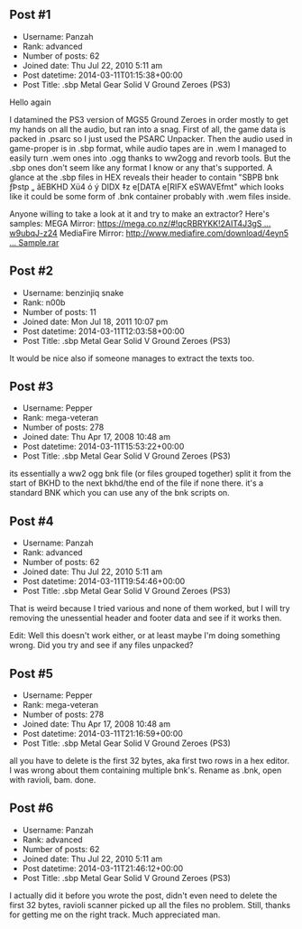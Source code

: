 ## Post #1
- Username: Panzah
- Rank: advanced
- Number of posts: 62
- Joined date: Thu Jul 22, 2010 5:11 am
- Post datetime: 2014-03-11T01:15:38+00:00
- Post Title: .sbp Metal Gear Solid V Ground Zeroes (PS3)

Hello again

I datamined the PS3 version of MGS5 Ground Zeroes in order mostly to get my hands on all the audio, but ran into a snag.
First of all, the game data is packed in .psarc so I just used the PSARC Unpacker.
Then the audio used in game-proper is in .sbp format, while audio tapes are in .wem
I managed to easily turn .wem ones into .ogg thanks to ww2ogg and revorb tools.
But the .sbp ones don't seem like any format I know or any that's supported.
A glance at the .sbp files in HEX reveals their header to contain "SBPB   bnk       ƒÞstp   „  ãEBKHD      Xü4 ó          ý        DIDX   ‡z       e[DATA  e[RIFX  eSWAVEfmt" which looks like it could be some form of .bnk container probably with .wem files inside.

Anyone willing to take a look at it and try to make an extractor?
Here's samples:
MEGA Mirror: [https://mega.co.nz/#!qcRBRYKK!2AIT4J3gS ... w9ubqJ-z24](https://mega.co.nz/#!qcRBRYKK!2AIT4J3gSHJzvjEzHh02jjymd33Ik-KYYw9ubqJ-z24)
MediaFire Mirror: [http://www.mediafire.com/download/4eyn5 ... Sample.rar](http://www.mediafire.com/download/4eyn5lxi49s4b9b/SBP+Sample.rar)
## Post #2
- Username: benzinjiq snake
- Rank: n00b
- Number of posts: 11
- Joined date: Mon Jul 18, 2011 10:07 pm
- Post datetime: 2014-03-11T12:03:58+00:00
- Post Title: .sbp Metal Gear Solid V Ground Zeroes (PS3)

It would be nice also if someone manages to extract the texts too.
## Post #3
- Username: Pepper
- Rank: mega-veteran
- Number of posts: 278
- Joined date: Thu Apr 17, 2008 10:48 am
- Post datetime: 2014-03-11T15:53:22+00:00
- Post Title: .sbp Metal Gear Solid V Ground Zeroes (PS3)

its essentially a ww2 ogg bnk file (or files grouped together) split it from the start of BKHD to the next bkhd/the end of the file if none there. it's a standard BNK which you can use any of the bnk scripts on.
## Post #4
- Username: Panzah
- Rank: advanced
- Number of posts: 62
- Joined date: Thu Jul 22, 2010 5:11 am
- Post datetime: 2014-03-11T19:54:46+00:00
- Post Title: .sbp Metal Gear Solid V Ground Zeroes (PS3)

That is weird because I tried various and none of them worked, but I will try removing the unessential header and footer data and see if it works then.

Edit:
Well this doesn't work either, or at least maybe I'm doing something wrong. Did you try and see if any files unpacked?
## Post #5
- Username: Pepper
- Rank: mega-veteran
- Number of posts: 278
- Joined date: Thu Apr 17, 2008 10:48 am
- Post datetime: 2014-03-11T21:16:59+00:00
- Post Title: .sbp Metal Gear Solid V Ground Zeroes (PS3)

all you have to delete is the first 32 bytes, aka first two rows in a hex editor. I was wrong about them containing multiple bnk's. Rename as .bnk, open with ravioli, bam. done.
## Post #6
- Username: Panzah
- Rank: advanced
- Number of posts: 62
- Joined date: Thu Jul 22, 2010 5:11 am
- Post datetime: 2014-03-11T21:46:12+00:00
- Post Title: .sbp Metal Gear Solid V Ground Zeroes (PS3)

I actually did it before you wrote the post, didn't even need to delete the first 32 bytes, ravioli scanner picked up all the files no problem. Still, thanks for getting me on the right track.
Much appreciated man.
